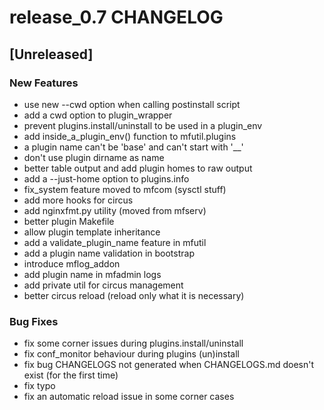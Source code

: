 # release_0.7 CHANGELOG


## [Unreleased]

### New Features
- use new --cwd option when calling postinstall script
- add a cwd option to plugin_wrapper
- prevent plugins.install/uninstall to be used in a plugin_env
- add inside_a_plugin_env() function to mfutil.plugins
- a plugin name can't be 'base' and can't start with '__'
- don't use plugin dirname as name
- better table output and add plugin homes to raw output
- add a --just-home option to plugins.info
- fix_system feature moved to mfcom (sysctl stuff)
- add more hooks for circus
- add nginxfmt.py utility (moved from mfserv)
- better plugin Makefile
- allow plugin template inheritance
- add a validate_plugin_name feature in mfutil
- add a plugin name validation in bootstrap
- introduce mflog_addon
- add plugin name in mfadmin logs
- add private util for circus management
- better circus reload (reload only what it is necessary)


### Bug Fixes
- fix some corner issues during plugins.install/uninstall
- fix conf_monitor behaviour during plugins (un)install
- fix bug CHANGELOGS not generated when CHANGELOGS.md doesn't exist (for the first time)
- fix typo
- fix an automatic reload issue in some corner cases





